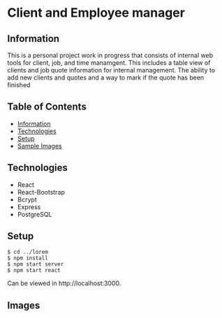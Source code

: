 # Client and Employee manager

## Information
This is a personal project work in progress that consists of internal web tools for client, job, and time manamgent. This includes a table view of clients and job quote information for internal management. The ability to add new clients and quotes and a way to mark if the quote has been finished

## Table of Contents
- [Information](https://github.com/VisilyRomani/Info_Manager/blob/main/README.md#information)
- [Technologies](https://github.com/VisilyRomani/Info_Manager/blob/main/README.md#technologies)
- [Setup](https://github.com/VisilyRomani/sprouts-control-center/blob/main/README.md#setup)
- [Sample Images](https://github.com/VisilyRomani/sprouts-control-center/blob/main/README.md#images)

## Technologies
- React 
- React-Bootstrap 
- Bcrypt 
- Express 
- PostgreSQL 

## Setup
```
$ cd ../lorem
$ npm install
$ npm start server
$ npm start react
```
Can be viewed in http://localhost:3000.
## Images

